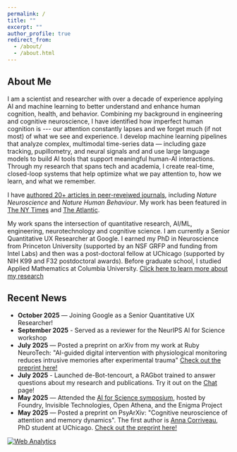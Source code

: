 ```yaml
---
permalink: /
title: ""
excerpt: ""
author_profile: true
redirect_from: 
  - /about/
  - /about.html
---
```


## About Me

I am a scientist and researcher with over a decade of experience applying AI and machine learning to better understand and enhance human cognition, health, and behavior. Combining my background in engineering and cognitive neuroscience, I have identified how imperfect human cognition is --- our attention constantly lapses and we forget much (if not most) of what we see and experience. I develop machine learning pipelines that analyze complex, multimodal time-series data — including gaze tracking, pupillometry, and neural signals and and use large language models to build AI tools that support meaningful human-AI interactions. Through my research that spans tech and academia, I create real-time, closed-loop systems that help optimize what we pay attention to, how we learn, and what we remember.
<br>

I have [authored 20+ articles in peer-reveiwed journals](/publications), including *Nature Neuroscience* and *Nature Human Behaviour*. My work has been featured in [The NY Times](https://www.nytimes.com/2015/02/10/science/training-the-mind-not-to-wander.html) and [The Atlantic](https://www.theatlantic.com/technology/archive/2015/02/the-attention-machine/385284/). <br>

My work spans the intersection of quantitative research, AI/ML, engineering, neurotechnology and cognitive science. I am currently a Senior Quantitative UX Researcher at Google. I earned my PhD in Neuroscience from Princeton University (supported by an NSF GRFP and funding from Intel Labs) and then was a post-doctoral fellow at UChicago (supported by NIH K99 and F32 postdoctoral awards). Before graduate school, I studied Applied Mathematics at Columbia University.
[Click here to learn more about my research](/research)

## Recent News

- **October 2025** — Joining Google as a Senior Quantitative UX Researcher!
- **September 2025** - Served as a reviewer for the NeurIPS AI for Science workshop
- **July 2025** — Posted a preprint on arXiv from my work at Ruby NeuroTech: "AI-guided digital intervention with physiological monitoring reduces intrusive memories after experimental trauma" [Check out the preprint here!](https://arxiv.org/abs/2507.01081)
- **July 2025** - Launched de-Bot-tencourt, a RAGbot trained to answer questions about my research and publications. Try it out on the [Chat](/chat) page!
- **May 2025** — Attended the [AI for Science symposium](https://mlfoundry.com/ai-for-science-symposium), hosted by Foundry, Invisible Technologies, Open Athena, and the Enigma Project
- **May 2025** — Posted a preprint on PsyArXiv: "Cognitive neuroscience of attention and memory dynamics". The first author is [Anna Corriveau](https://annacorriveau.github.io/), PhD student at UChicago. [Check out the preprint here!](https://osf.io/preprints/psyarxiv/n7tma_v1)

<!-- Default Statcounter code for Github Personal Website
http://debetten.github.io -->
<script type="text/javascript">
var sc_project=12843941; 
var sc_invisible=1; 
var sc_security="48f3caee"; 
</script>
<script type="text/javascript"
src="https://www.statcounter.com/counter/counter.js"
async></script>
<noscript><div class="statcounter"><a title="Web Analytics"
href="https://statcounter.com/" target="_blank"><img
class="statcounter"
src="https://c.statcounter.com/12843941/0/48f3caee/1/"
alt="Web Analytics"
referrerPolicy="no-referrer-when-downgrade"></a></div></noscript>
<!-- End of Statcounter Code -->
